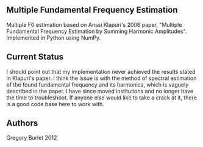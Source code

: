 Multiple Fundamental Frequency Estimation
-----------------------------------------

Multiple F0 estimation based on Anssi Klapuri's 2006 paper, "Multiple Fundamental Frequency Estimation by Summing Harmonic Amplitudes". Implemented in Python using NumPy.

Current Status
--------------

I should point out that my implementation never achieved the results stated in Klapuri's paper. I think the issue is with the method of spectral estimation of the found fundamental frequency and its harmonics, which is vaguely described in the paper. I have since moved institutions and no longer have the time to troubleshoot. If anyone else would like to take a crack at it, there is a good code base here to work with.

Authors
-------
Gregory Burlet 2012
